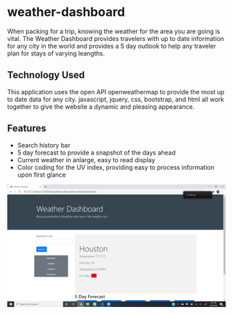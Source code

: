 # weather-dashboard

When packing for a trip, knowing the weather for the area you are going is vital.  The Weather Dashboard provides travelers with up to date information for any city in the world and provides a 5 day outlook to help any traveler plan for stays of varying leangths.

## Technology Used
This application uses the open API openweathermap to provide the most up to date data for any city.  javascript, jquery, css, bootstrap, and html all work together to give the website a dynamic and pleasing appearance.

## Features
* Search history bar
* 5 day forecast to provide a snapshot of the days ahead
* Current weather in anlarge, easy to read display
* Color coding for the UV index, providing easy to process information upon first glance

![An example of the deployed website](weather.png)


